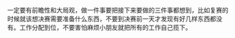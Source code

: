 一定要有前瞻性和大局观，做一件事要把接下来要做的三件事都想到，比如复赛的时候就该想决赛需要准备什么东西，不要到决赛前一天才发现有好几样东西都没有。工作分配到位，不要害怕麻烦小朋友就把所有的工作自己揽下。
